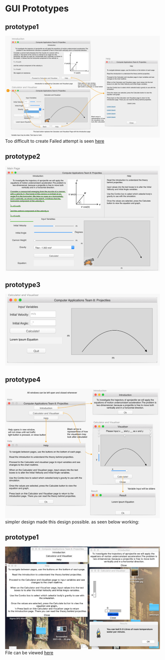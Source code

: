 # GUI Prototypes
## prototype1
![prototype1](prototype1.png)
Too difficult to create
Failed attempt is seen [here](prototype1test.py)

## prototype2
![prototype2](prototype2.png)

## prototype3
![prototype3](prototype3.png)

## prototype4
![prototype4](prototype4.png)
simpler design made this design possible. as seen below working:

## prototype1
![workingGUIprototype](workingguiprototype4.png)
File can be viewed [here](prototype4.py)
